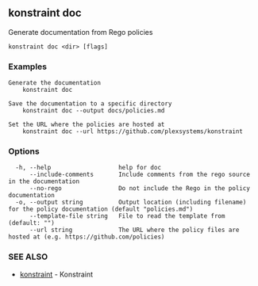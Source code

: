 ## konstraint doc

Generate documentation from Rego policies

```
konstraint doc <dir> [flags]
```

### Examples

```
Generate the documentation
	konstraint doc

Save the documentation to a specific directory
	konstraint doc --output docs/policies.md

Set the URL where the policies are hosted at
	konstraint doc --url https://github.com/plexsystems/konstraint
```

### Options

```
  -h, --help                   help for doc
      --include-comments       Include comments from the rego source in the documentation
      --no-rego                Do not include the Rego in the policy documentation
  -o, --output string          Output location (including filename) for the policy documentation (default "policies.md")
      --template-file string   File to read the template from (default: "")
      --url string             The URL where the policy files are hosted at (e.g. https://github.com/policies)
```

### SEE ALSO

* [konstraint](konstraint.md)	 - Konstraint

